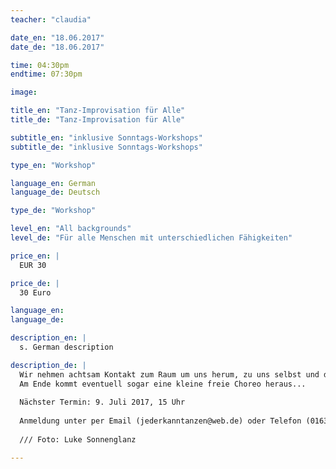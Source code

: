 ```yaml
---
teacher: "claudia"

date_en: "18.06.2017"
date_de: "18.06.2017"

time: 04:30pm
endtime: 07:30pm

image: 

title_en: "Tanz-Improvisation für Alle"
title_de: "Tanz-Improvisation für Alle"

subtitle_en: "inklusive Sonntags-Workshops"
subtitle_de: "inklusive Sonntags-Workshops"

type_en: "Workshop"

language_en: German
language_de: Deutsch

type_de: "Workshop"

level_en: "All backgrounds"
level_de: "Für alle Menschen mit unterschiedlichen Fähigkeiten"

price_en: |
  EUR 30

price_de: |
  30 Euro

language_en:
language_de:

description_en: |  
  s. German description

description_de: |
  Wir nehmen achtsam Kontakt zum Raum um uns herum, zu uns selbst und den Anderen auf und probieren in diesem geschützten Rahmen spielerisch und mit Spaß aus, welche Bewegungen mit uns selbst und den Anderen möglich sind. 
  Am Ende kommt eventuell sogar eine kleine freie Choreo heraus...
  
  Nächster Termin: 9. Juli 2017, 15 Uhr
  
  Anmeldung unter per Email (jederkanntanzen@web.de) oder Telefon (0163-4016293). 
  
  /// Foto: Luke Sonnenglanz

---
```

